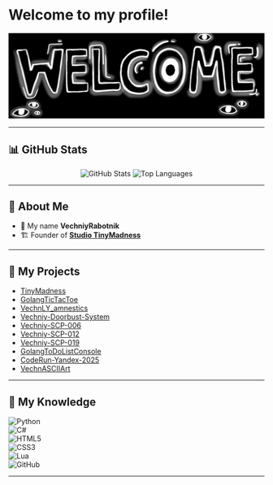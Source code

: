 # Welcome to my profile!

<p align="center">
  <img src="res/main.jpg" alt="Welcome to my profile!" />
</p>

---

## 📊 GitHub Stats

<p align="center">
  <img src="https://github-readme-stats.vercel.app/api?username=VechniyRabotnik&show_icons=true&count_private=true&title_color=a411e9&text_color=c9cacc&icon_color=2bbc8a&bg_color=1d1f21" alt="GitHub Stats" />
  <img src="https://github-readme-stats.vercel.app/api/top-langs/?username=VechniyRabotnik&hide=java,html,tex&title_color=a411e9&text_color=c9cacc&icon_color=2bbc8a&bg_color=1d1f21&langs_count=3" alt="Top Languages" />
</p>

---

## 👋 About Me

- 👤 My name **VechniyRabotnik**  
- 🏗️ Founder of **[Studio TinyMadness](https://tinymadness.online)**  

---

## 🚀 My Projects

- [TinyMadness](https://tinymadness.online)
- [GolangTicTacToe](https://github.com/VechniyRabotnik/GolangTicTacToe)  
- [VechnLY_amnestics](https://github.com/VechniyRabotnik/VechnLY_amnestics)  
- [Vechniy-Doorbust-System](https://github.com/VechniyRabotnik/Vechniy-Doorbust-System)  
- [Vechniy-SCP-006](https://github.com/VechniyRabotnik/Vechniy-SCP-006)  
- [Vechniy-SCP-012](https://github.com/VechniyRabotnik/Vechniy-SCP-012)  
- [Vechniy-SCP-019](https://github.com/VechniyRabotnik/Vechniy-SCP-019)  
- [GolangToDoListConsole](https://github.com/VechniyRabotnik/GolangToDoListConsole)  
- [CodeRun-Yandex-2025](https://github.com/VechniyRabotnik/CodeRun-Yandex-2025)  
- [VechnASCIIArt](https://github.com/VechniyRabotnik/VechnASCIIArt)  

---

## 🧠 My Knowledge

![Python](https://img.shields.io/badge/python-3670A0?style=for-the-badge&logo=python&logoColor=ffdd54)  
![C#](https://img.shields.io/badge/Csharp-3670A0?style=for-the-badge&logo=csharp&logoColor=ffdd54)  
![HTML5](https://img.shields.io/badge/HTML-E34F26?logo=html5&logoColor=fff&style=for-the-badge)  
![CSS3](https://img.shields.io/badge/CSS3-1572B6?logo=css3&logoColor=white&style=for-the-badge)  
![Lua](https://img.shields.io/badge/Lua-1572B6?logo=lua&logoColor=white&style=for-the-badge)  
![GitHub](https://img.shields.io/badge/github-181717?logo=github&logoColor=white&style=for-the-badge)  

---
